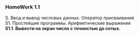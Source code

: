 ### HomeWork 1.1  
S. Ввод и вывод числовых данных. Оператор присваивания  
S1. Простейшие программы. Арифметические выражения  
**S1.1. Вывести на экран число  с точностью до сотых.**
